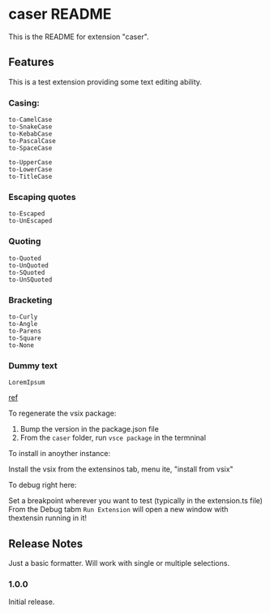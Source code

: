 # caser README

This is the README for extension "caser".

## Features

This is a test extension providing some text editing ability.

### Casing:
    
    to-CamelCase
    to-SnakeCase
    to-KebabCase
    to-PascalCase
    to-SpaceCase

    to-UpperCase
    to-LowerCase
    to-TitleCase

### Escaping quotes    
    
    to-Escaped
    to-UnEscaped

### Quoting
    
    to-Quoted
    to-UnQuoted
    to-SQuoted
    to-UnSQuoted

### Bracketing

    to-Curly
    to-Angle
    to-Parens
    to-Square
    to-None

### Dummy text

    LoremIpsum

[ref](N:\_NixNotes\HowEye\vscode-extension-tutorials.md)

To regenerate the vsix package:

1. Bump the version in the package.json file
2. From the `caser` folder, run `vsce package` in the termninal

To install in anoyther instance:

Install the vsix from the extensinos tab, menu ite, "install from vsix"

To debug right here:

Set a breakpoint wherever you want to test (typically in the extension.ts file)
From the Debug tabm `Run Extension` will open a new window with thextensin running in it!

## Release Notes

Just a basic formatter. Will work with single or multiple selections.

### 1.0.0

Initial release.